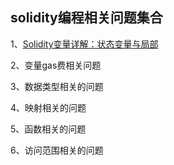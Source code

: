 ## solidity编程相关问题集合







1、[Solidity变量详解：状态变量与局部](./solidity_base/Solidity变量详解：状态变量与局部变量.md)

2、变量gas费相关问题

3、数据类型相关的问题

4、映射相关的问题

5、函数相关的问题

6、访问范围相关的问题
